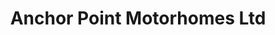 ---
title: "Anchor Point Motorhomes Ltd"
url: /birdhill/anchor-point-motorhomes-ltd/
shop: caravan
---